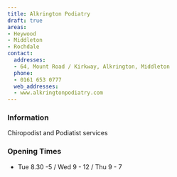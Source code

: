 ```yaml
---
title: Alkrington Podiatry
draft: true
areas:
- Heywood
- Middleton
- Rochdale
contact:
  addresses:
  - 64, Mount Road / Kirkway, Alkrington, Middleton
  phone:
  - 0161 653 0777
  web_addresses:
  - www.alkringtonpodiatry.com
---
```


### Information
Chiropodist and Podiatist services

### Opening Times
* Tue 8.30 -5 / Wed 9 - 12 / Thu 9 - 7

